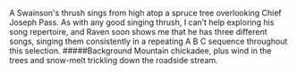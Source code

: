 A Swainson's thrush sings from high atop a spruce tree overlooking Chief Joseph Pass. As with any good singing thrush, I can’t help exploring his song repertoire, and Raven soon shows me that he has three different songs, singing them consistently in a repeating A B C sequence throughout this selection. 
#####Background
Mountain chickadee, plus wind in the trees and snow-melt trickling down the roadside stream.
